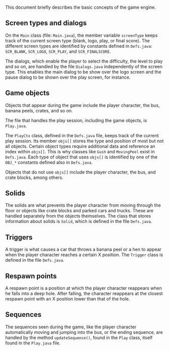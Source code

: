 This document briefly describes the basic concepts of the game engine.


## Screen types and dialogs

On the ``Main`` class (file: ``Main.java``), the member variable ``screenType``
keeps track of the current screen type (blank, logo, play, or final score). The
different screen types are identified by constants defined in ``Defs.java``:
``SCR_BLANK``, ``SCR_LOGO``, ``SCR_PLAY``, and ``SCR_FINALSCORE``.

The dialogs, which enable the player to select the difficulty, the level to
play and so on, are handled by the file ``Dialogs.java`` independently of the
screen type. This enables the main dialog to be show over the logo screen and
the pause dialog to be shown over the play screen, for instance.


## Game objects

Objects that appear during the game include the player character, the bus,
banana peels, crates, and so on.

The file that handles the play session, including the game objects, is
``Play.java``.

The ``PlayCtx`` class, defined in the ``Defs.java`` file, keeps track of the
current play session. Its member ``objs[]`` stores the type and position of most
but not all objects. Certain object types require additional data and reference
an index within ``objs[]``. This is why classes like ``Gush`` and ``MovingPeel``
exist in ``Defs.java``. Each type of object that uses ``objs[]`` is identified
by one of the ``OBJ_*`` constants defined also in ``Defs.java``.

Objects that do not use ``objs[]`` include the player character, the bus, and
crate blocks, among others.


## Solids

The solids are what prevents the player character from moving through the floor
or objects like crate blocks and parked cars and trucks. These are handled
separately from the objects themselves. The class that stores information about
solids is ``Solid``, which is defined in the file ``Defs.java``.


## Triggers

A trigger is what causes a car that throws a banana peel or a hen to appear when
the player character reaches a certain X position. The ``Trigger`` class is
defined in the file ``Defs.java``.


## Respawn points

A respawn point is a position at which the player character reappears when he
falls into a deep hole. After falling, the character reappears at the closest
respawn point with an X position lower than that of the hole.


## Sequences

The sequences seen during the game, like the player character automatically
moving and jumping into the bus, or the ending sequence, are handled by the
method ``updateSequence()``, found in the ``Play`` class, itself found in the
``Play.java`` file.

